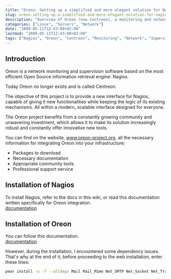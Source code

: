 ```yaml
---
title: "Oreon: Setting up a simplified and more elegant solution for Nagios"
slug: oreon-setting-up-a-simplified-and-more-elegant-solution-for-nagios/
description: "Overview of Oreon (now Centreon), a monitoring and network supervision software based on Nagios with an improved interface and additional features."
categories: ["Linux", "Servers", "Network"]
date: "2009-05-11T12:43:00+02:00"
lastmod: "2009-05-11T12:43:00+02:00"
tags: ["Nagios", "Oreon", "Centreon", "Monitoring", "Network", "Supervision"]
---
```


## Introduction

Oreon is a network monitoring and supervision software based on the most efficient Open Source information retrieval engine: Nagios.

Today Oreon no longer exists and is called Centreon.

The objective of this project is to provide a new interface for Nagios, capable of giving it new functionalities while keeping the logic of its existing mechanisms. All within a modern, scalable interface designed for everyone.

The Oreon project benefits from a constantly growing community and unwavering investment, which allows it to make its solution increasingly robust and constantly offer innovative new tools.

You can find on the website, www.oreon-project.org, all the necessary information for integrating Oreon into your infrastructure:

* Packages to download
* Necessary documentation
* Appropriate community tools
* Professional support service

## Installation of Nagios

To install Nagios, refer to the docs in this wiki, or read this documentation written specifically for Oreon integration.  
[documentation](../../static/pdf/nagiosoreonfr.pdf)

## Installation of Oreon

You can follow this documentation.  
[documentation](../../static/pdf/oreon13fr.pdf)

However, during the installation, I encountered some dependency issues. That's why at the end of it, before proceeding to the web installation, enter these lines:

```bash
pear install -o -f --alldeps Mail Mail_Mime Net_SMTP Net_Socket Net_Traceroute Net_Ping Validate Image_Graph Image_GraphViz HTML_Table HTML_QuickForm_advmultiselect Auth_SASL HTTP Numbers_Roman Numbers_Words MDB2 DB_DataObject_FormBuilder DB_DataObject DB Date
```
